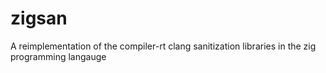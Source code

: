 # zigsan
A reimplementation of the compiler-rt clang sanitization libraries in the zig programming langauge
